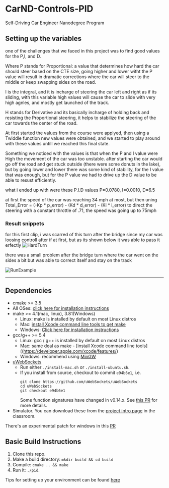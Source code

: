 
# CarND-Controls-PID
Self-Driving Car Engineer Nanodegree Program

## Setting up the variables

one of the challenges that we faced in this project was to find good values for the P,I, and D.

Where P stands for Proportional: a value that determines how hard the car should steer based on the CTE size, going higher and lower witht the P value will result in dramatic corrections where the car will steer to the middle or keep swapping sides on the road.

I is the integral, and it is incharge of steering the car left and right as if its sliding, with this variable high values will cause the car to slide with very high agnles, and mostly get launched of the track.

H stands for Derivative and its basically incharge of holding back and resisting the Proportional steering, it helps to stabilize the steering of the car towards the center of the road.

At first started  the values from the course were applyed, then using a Twiddle function new values were obtained, and we started to play around with these values untill we reached this final state.

Something we noticed with the values is that when the P and I value were High the movement of the car was too unstable. after starting the car would go off the road and get stuck outside (there were some donuts in the lake), but by going lower and lower there was some kind of stability, for the I value that was enough, but for the P value we had to drive up the D value to be able to resust efficiently.

what i ended up with were these P.I.D values  P=0.0780, I=0.0010, D=6.5 

at first the speed of the car was reaching 34 mph at most, but then uning  Total_Error = (-Kp * p_error) - (Kd * d_error) - (Ki * i_error) to direct the steering with a constant throttle of .71, the speed was going up to 75mph



### Result snippets

for this first clip, i was scarred of this turn after the bridge since my car was loosing controll after if at first, but as its shown below it was able to pass it erfectly
![HardTurn](Outputs&Results/HardTurn.gif)

there was a small problem after the bridge turn where the car went on the sides a bit but was able to correct itself and stay on the track

![RunExample](Outputs&Results/RunExample.gif)

---


## Dependencies

* cmake >= 3.5
 * All OSes: [click here for installation instructions](https://cmake.org/install/)
* make >= 4.1(mac, linux), 3.81(Windows)
  * Linux: make is installed by default on most Linux distros
  * Mac: [install Xcode command line tools to get make](https://developer.apple.com/xcode/features/)
  * Windows: [Click here for installation instructions](http://gnuwin32.sourceforge.net/packages/make.htm)
* gcc/g++ >= 5.4
  * Linux: gcc / g++ is installed by default on most Linux distros
  * Mac: same deal as make - [install Xcode command line tools]((https://developer.apple.com/xcode/features/)
  * Windows: recommend using [MinGW](http://www.mingw.org/)
* [uWebSockets](https://github.com/uWebSockets/uWebSockets)
  * Run either `./install-mac.sh` or `./install-ubuntu.sh`.
  * If you install from source, checkout to commit `e94b6e1`, i.e.
    ```
    git clone https://github.com/uWebSockets/uWebSockets 
    cd uWebSockets
    git checkout e94b6e1
    ```
    Some function signatures have changed in v0.14.x. See [this PR](https://github.com/udacity/CarND-MPC-Project/pull/3) for more details.
* Simulator. You can download these from the [project intro page](https://github.com/udacity/self-driving-car-sim/releases) in the classroom.

There's an experimental patch for windows in this [PR](https://github.com/udacity/CarND-PID-Control-Project/pull/3)

## Basic Build Instructions

1. Clone this repo.
2. Make a build directory: `mkdir build && cd build`
3. Compile: `cmake .. && make`
4. Run it: `./pid`. 

Tips for setting up your environment can be found [here](https://classroom.udacity.com/nanodegrees/nd013/parts/40f38239-66b6-46ec-ae68-03afd8a601c8/modules/0949fca6-b379-42af-a919-ee50aa304e6a/lessons/f758c44c-5e40-4e01-93b5-1a82aa4e044f/concepts/23d376c7-0195-4276-bdf0-e02f1f3c665d)


